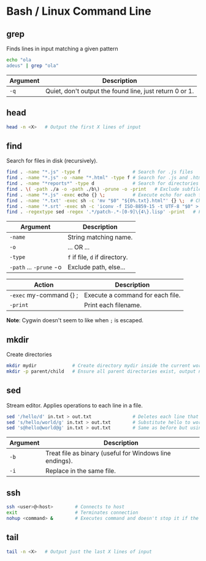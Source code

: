 # Bash / Linux Command Line


## grep
Finds lines in input matching a given pattern

```bash
echo "ola
adeus" | grep "ola"
```

| Argument                | Description                                              |
|-------------------------|----------------------------------------------------------|
| `-q`                    | Quiet, don't output the found line, just return 0 or 1.  |


## head
```bash
head -n <X>   # Output the first X lines of input
```


## find

Search for files in disk (recursively).

```bash
find . -name "*.js" -type f                   # Search for .js files
find . -name "*.js" -o -name "*.html" -type f # Search for .js and .html files
find . -name "*reports*" -type d              # Search for directories containing 'reports'
find . \( -path ./a -o -path ./b\) -prune -o -print   # Exclude subfiles of ./a and ./b
find . -name "*.js" -exec echo {} \;          # Execute echo for each found .js file
find . -name '*.txt' -exec sh -c 'mv "$0" "${0%.txt}.html"' {} \;  # Change extensions from .txt to .html
find . -name '*.srt' -exec sh -c 'iconv -f ISO-8859-15 -t UTF-8 "$0" > "${0%.srt}.utf8.srt"' {} \; # Convert .srt files to utf8
find . -regextype sed -regex '.*/patch-.*-[0-9]\{4\}.lisp' -print   # Find via regex
```

| Argument                | Description                    |
|-------------------------|--------------------------------|
| `-name`                 | String matching name.          |
| `-o`                    | ... OR ...                     |
| `-type`                 | `f` if file, `d` if directory. |
| `-path` ... `-prune` -o | Exclude path, else...          |


| Action                   | Description                      |
|--------------------------|----------------------------------|
| `-exec` my-command {} \; | Execute a command for each file. |
| `-print`                 | Print each filename.             |

**Note**: Cygwin doesn't seem to like when `;` is escaped.

## mkdir

Create directories

```bash
mkdir mydir             # Create directory mydir inside the current working dir
mkdir -p parent/child   # Ensure all parent directories exist, output no error if child already exists
```


## sed

Stream editor. Applies operations to each line in a file.

```bash
sed '/hello/d' in.txt > out.txt               # Deletes each line that contains `hello`
sed 's/hello/world/g' in.txt > out.txt        # Substitute hello to world in in.txt, write result to out.txt
sed 's@hello@world@g' in.txt > out.txt        # Same as before but using a different separator
```

| Argument     | Description                                               |
|--------------|-----------------------------------------------------------|
| `-b`         | Treat file as binary (useful for Windows line endings).   |
| `-i`         | Replace in the same file.                                 |


## ssh

```bash
ssh <user>@<host>        # Connects to host
exit                     # Terminates connection
nohup <command> &        # Executes command and doesn't stop it if the ssh connection is terminated
```


## tail

```bash
tail -n <X>   # Output just the last X lines of input
```
